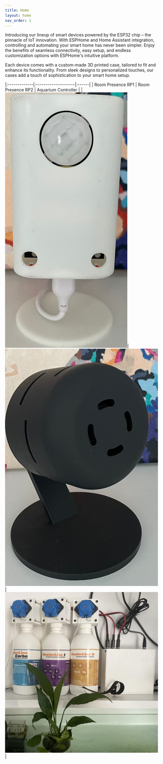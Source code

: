```yaml
---
title: Home
layout: home
nav_order: 1
---
```


Introducing our lineup of smart devices powered by the ESP32 chip – the pinnacle of IoT innovation. With ESPHome and Home Assistant integration, controlling and automating your smart home has never been simpler. Enjoy the benefits of seamless connectivity, easy setup, and endless customization options with ESPHome's intuitive platform.

Each device comes with a custom-made 3D printed case, tailored to fit and enhance its functionality. From sleek designs to personalized touches, our cases add a touch of sophistication to your smart home setup.

|:-------------|:--------------------|:------|
| Room Presence RP1   |   Room Presence RP2   |      Aquarium Controller   |
|[![image](./docs/room_presence/rp1/images/room_presence_small.png)](/docs/room_presence/rp1/room_presence_rp1.html)| [![image](./docs/room_presence/rp2/images/room_presence_rp2.jpeg)](/docs/room_presence/rp2/room_presence_rp2.html)| [![image](./docs/aquarium_controller/images/aquarium_controller_white_small_6.jpg)](/docs/aquarium_controller/aquarium_controller.html)|
